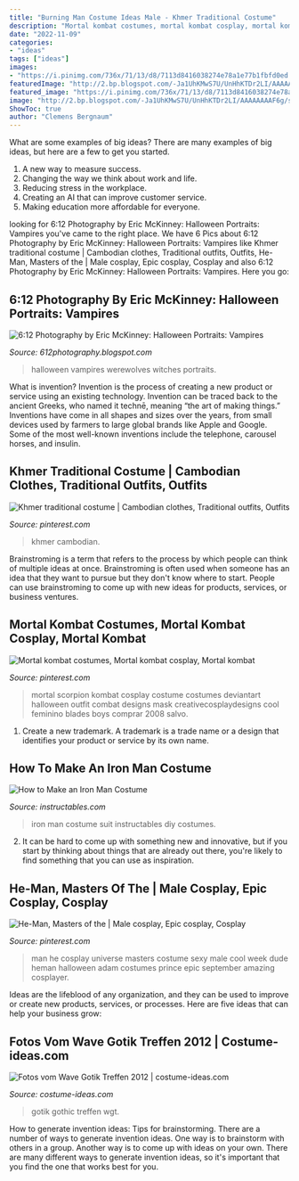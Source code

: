 ```yaml
---
title: "Burning Man Costume Ideas Male - Khmer Traditional Costume"
description: "Mortal kombat costumes, mortal kombat cosplay, mortal kombat"
date: "2022-11-09"
categories:
- "ideas"
tags: ["ideas"]
images:
- "https://i.pinimg.com/736x/71/13/d8/7113d8416038274e78a1e77b1fbfd0ed.jpg"
featuredImage: "http://2.bp.blogspot.com/-Ja1UhKMwS7U/UnHhKTDr2LI/AAAAAAAAF6g/so16dVTuBrA/s1600/Billy5979l.jpg"
featured_image: "https://i.pinimg.com/736x/71/13/d8/7113d8416038274e78a1e77b1fbfd0ed.jpg"
image: "http://2.bp.blogspot.com/-Ja1UhKMwS7U/UnHhKTDr2LI/AAAAAAAAF6g/so16dVTuBrA/s1600/Billy5979l.jpg"
ShowToc: true
author: "Clemens Bergnaum"
---
```



What are some examples of big ideas?
There are many examples of big ideas, but here are a few to get you started. 
1. A new way to measure success. 
2. Changing the way we think about work and life. 
3. Reducing stress in the workplace. 
4. Creating an AI that can improve customer service. 
5. Making education more affordable for everyone.

	

		
looking for 6:12 Photography by Eric McKinney: Halloween Portraits: Vampires you've came to the right place. We have 6 Pics about 6:12 Photography by Eric McKinney: Halloween Portraits: Vampires like Khmer traditional costume | Cambodian clothes, Traditional outfits, Outfits, He-Man, Masters of the | Male cosplay, Epic cosplay, Cosplay and also 6:12 Photography by Eric McKinney: Halloween Portraits: Vampires. Here you go:
		
    
## 6:12 Photography By Eric McKinney: Halloween Portraits: Vampires

<img loading=lazy src="http://2.bp.blogspot.com/-Ja1UhKMwS7U/UnHhKTDr2LI/AAAAAAAAF6g/so16dVTuBrA/s1600/Billy5979l.jpg" onerror="this.onerror=null;this.src='https://tse1.mm.bing.net/th?id=OIP.tUVZWt-kf_t8gNNQo5-FTAHaKm&amp;pid=15.1';" alt="6:12 Photography by Eric McKinney: Halloween Portraits: Vampires">

_Source: 612photography.blogspot.com_

>halloween vampires werewolves witches portraits. 

	

What is invention?
Invention is the process of creating a new product or service using an existing technology. Invention can be traced back to the ancient Greeks, who named it technē, meaning “the art of making things.” Inventions have come in all shapes and sizes over the years, from small devices used by farmers to large global brands like Apple and Google. Some of the most well-known inventions include the telephone, carousel horses, and insulin.

    
## Khmer Traditional Costume | Cambodian Clothes, Traditional Outfits, Outfits

<img loading=lazy src="https://i.pinimg.com/736x/1c/9e/74/1c9e74b2cc2e5ea72da9f23860b7908e.jpg" onerror="this.onerror=null;this.src='https://tse3.mm.bing.net/th?id=OIP.rmg2sjFU95N6YccFGmtU3QHaLH&amp;pid=15.1';" alt="Khmer traditional costume | Cambodian clothes, Traditional outfits, Outfits">

_Source: pinterest.com_

>khmer cambodian. 

	

Brainstroming is a term that refers to the process by which people can think of multiple ideas at once. Brainstroming is often used when someone has an idea that they want to pursue but they don't know where to start. People can use brainstroming to come up with new ideas for products, services, or business ventures.

    
## Mortal Kombat Costumes, Mortal Kombat Cosplay, Mortal Kombat

<img loading=lazy src="https://i.pinimg.com/736x/71/13/d8/7113d8416038274e78a1e77b1fbfd0ed.jpg" onerror="this.onerror=null;this.src='https://tse1.mm.bing.net/th?id=OIP.04zDofaF22cS4na9rpJsxgHaLR&amp;pid=15.1';" alt="Mortal kombat costumes, Mortal kombat cosplay, Mortal kombat">

_Source: pinterest.com_

>mortal scorpion kombat cosplay costume costumes deviantart halloween outfit combat designs mask creativecosplaydesigns cool feminino blades boys comprar 2008 salvo. 

	

1. Create a new trademark. A trademark is a trade name or a design that identifies your product or service by its own name.

    
## How To Make An Iron Man Costume

<img loading=lazy src="https://cdn.instructables.com/ORIG/FNP/UB9Z/IEX4ZFDI/FNPUB9ZIEX4ZFDI.jpg?width=2100" onerror="this.onerror=null;this.src='https://tse4.mm.bing.net/th?id=OIP.Hvjgo052a3skK3z1Kb6E3gHaGL&amp;pid=15.1';" alt="How to Make an Iron Man Costume">

_Source: instructables.com_

>iron man costume suit instructables diy costumes. 

	

2. It can be hard to come up with something new and innovative, but if you start by thinking about things that are already out there, you're likely to find something that you can use as inspiration. 

    
## He-Man, Masters Of The | Male Cosplay, Epic Cosplay, Cosplay

<img loading=lazy src="https://i.pinimg.com/736x/2b/af/2f/2baf2f3e73cd6d36b1cf1db84b52825a--sexy-men-halloween-costumes.jpg" onerror="this.onerror=null;this.src='https://tse4.mm.bing.net/th?id=OIP.jBp8NyCTkBpd451mFZYzGQAAAA&amp;pid=15.1';" alt="He-Man, Masters of the | Male cosplay, Epic cosplay, Cosplay">

_Source: pinterest.com_

>man he cosplay universe masters costume sexy male cool week dude heman halloween adam costumes prince epic september amazing cosplayer. 

	

Ideas are the lifeblood of any organization, and they can be used to improve or create new products, services, or processes. Here are five ideas that can help your business grow:

    
## Fotos Vom Wave Gotik Treffen 2012 | Costume-ideas.com

<img loading=lazy src="http://www.costume-ideas.com/main/uploads/043_male_baroque_costume_at_wgt_2012.jpg" onerror="this.onerror=null;this.src='https://tse3.mm.bing.net/th?id=OIP.WXmMaI_6qrgFhJK3hhUwrgHaLn&amp;pid=15.1';" alt="Fotos vom Wave Gotik Treffen 2012 | costume-ideas.com">

_Source: costume-ideas.com_

>gotik gothic treffen wgt. 

	

How to generate invention ideas: Tips for brainstorming.
There are a number of ways to generate invention ideas. One way is to brainstorm with others in a group. Another way is to come up with ideas on your own. There are many different ways to generate invention ideas, so it's important that you find the one that works best for you.

